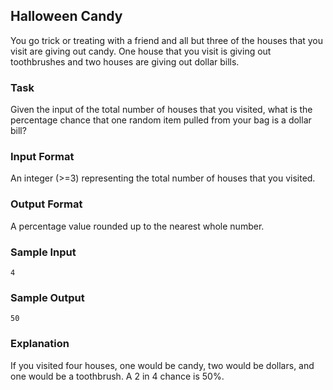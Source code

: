 ## Halloween Candy
 
You go trick or treating with a friend and all but three of the houses that you visit are giving out candy. One house that you visit is giving out toothbrushes and two houses are giving out dollar bills. 

### Task
Given the input of the total number of houses that you visited, what is the percentage chance that one random item pulled from your bag is a dollar bill? 

### Input Format 
An integer (>=3) representing the total number of houses that you visited. 

### Output Format
A percentage value rounded up to the nearest whole number.

### Sample Input
```
4
```
### Sample Output
```
50
```
### Explanation 
If you visited four houses, one would be candy, two would be dollars, and one would be a toothbrush. A 2 in 4 chance is 50%.
